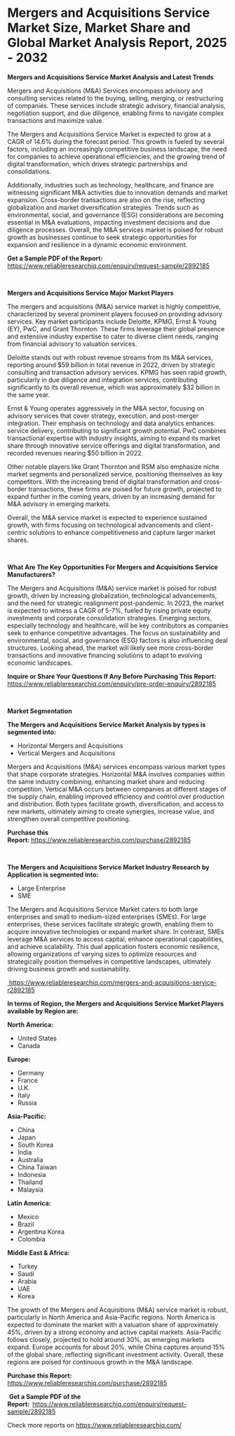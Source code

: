 <p><h1>Mergers and Acquisitions Service Market Size, Market Share and Global Market Analysis Report, 2025 - 2032</h1></p><p><strong>Mergers and Acquisitions Service Market Analysis and Latest Trends</strong></p>
<p><p>Mergers and Acquisitions (M&A) Services encompass advisory and consulting services related to the buying, selling, merging, or restructuring of companies. These services include strategic advisory, financial analysis, negotiation support, and due diligence, enabling firms to navigate complex transactions and maximize value. </p><p>The Mergers and Acquisitions Service Market is expected to grow at a CAGR of 14.6% during the forecast period. This growth is fueled by several factors, including an increasingly competitive business landscape, the need for companies to achieve operational efficiencies, and the growing trend of digital transformation, which drives strategic partnerships and consolidations. </p><p>Additionally, industries such as technology, healthcare, and finance are witnessing significant M&A activities due to innovation demands and market expansion. Cross-border transactions are also on the rise, reflecting globalization and market diversification strategies. Trends such as environmental, social, and governance (ESG) considerations are becoming essential in M&A evaluations, impacting investment decisions and due diligence processes. Overall, the M&A services market is poised for robust growth as businesses continue to seek strategic opportunities for expansion and resilience in a dynamic economic environment.</p></p>
<p><strong>Get a Sample PDF of the Report:&nbsp;</strong> <a href="https://www.reliableresearchiq.com/enquiry/request-sample/2892185?utm_campaign=2716&utm_medium=2&utm_source=Github&utm_content=ia&utm_term=15032025&utm_id=mergers-and-acquisitions-service">https://www.reliableresearchiq.com/enquiry/request-sample/2892185</a></p>
<p>&nbsp;</p>
<p><strong>Mergers and Acquisitions Service Major Market Players</strong></p>
<p><p>The mergers and acquisitions (M&A) service market is highly competitive, characterized by several prominent players focused on providing advisory services. Key market participants include Deloitte, KPMG, Ernst & Young (EY), PwC, and Grant Thornton. These firms leverage their global presence and extensive industry expertise to cater to diverse client needs, ranging from financial advisory to valuation services.</p><p>Deloitte stands out with robust revenue streams from its M&A services, reporting around $59 billion in total revenue in 2022, driven by strategic consulting and transaction advisory services. KPMG has seen rapid growth, particularly in due diligence and integration services, contributing significantly to its overall revenue, which was approximately $32 billion in the same year.</p><p>Ernst & Young operates aggressively in the M&A sector, focusing on advisory services that cover strategy, execution, and post-merger integration. Their emphasis on technology and data analytics enhances service delivery, contributing to significant growth potential. PwC combines transactional expertise with industry insights, aiming to expand its market share through innovative service offerings and digital transformation, and recorded revenues nearing $50 billion in 2022.</p><p>Other notable players like Grant Thornton and RSM also emphasize niche market segments and personalized service, positioning themselves as key competitors. With the increasing trend of digital transformation and cross-border transactions, these firms are poised for future growth, projected to expand further in the coming years, driven by an increasing demand for M&A advisory in emerging markets.</p><p>Overall, the M&A service market is expected to experience sustained growth, with firms focusing on technological advancements and client-centric solutions to enhance competitiveness and capture larger market shares.</p></p>
<p>&nbsp;</p>
<p><strong>What Are The Key Opportunities For Mergers and Acquisitions Service Manufacturers?</strong></p>
<p><p>The Mergers and Acquisitions (M&A) service market is poised for robust growth, driven by increasing globalization, technological advancements, and the need for strategic realignment post-pandemic. In 2023, the market is expected to witness a CAGR of 5-7%, fueled by rising private equity investments and corporate consolidation strategies. Emerging sectors, especially technology and healthcare, will be key contributors as companies seek to enhance competitive advantages. The focus on sustainability and environmental, social, and governance (ESG) factors is also influencing deal structures. Looking ahead, the market will likely see more cross-border transactions and innovative financing solutions to adapt to evolving economic landscapes.</p></p>
<p><strong>Inquire or Share Your Questions If Any Before Purchasing This Report:</strong> <a href="https://www.reliableresearchiq.com/enquiry/pre-order-enquiry/2892185?utm_campaign=2716&utm_medium=2&utm_source=Github&utm_content=ia&utm_term=15032025&utm_id=mergers-and-acquisitions-service">https://www.reliableresearchiq.com/enquiry/pre-order-enquiry/2892185</a></p>
<p>&nbsp;</p>
<p><strong>Market Segmentation</strong></p>
<p><strong>The Mergers and Acquisitions Service Market Analysis by types is segmented into:</strong></p>
<p><ul><li>Horizontal Mergers and Acquisitions</li><li>Vertical Mergers and Acquisitions</li></ul></p>
<p><p>Mergers and Acquisitions (M&A) services encompass various market types that shape corporate strategies. Horizontal M&A involves companies within the same industry combining, enhancing market share and reducing competition. Vertical M&A occurs between companies at different stages of the supply chain, enabling improved efficiency and control over production and distribution. Both types facilitate growth, diversification, and access to new markets, ultimately aiming to create synergies, increase value, and strengthen overall competitive positioning.</p></p>
<p><strong>Purchase this Report:&nbsp;</strong><a href="https://www.reliableresearchiq.com/purchase/2892185?utm_campaign=2716&utm_medium=2&utm_source=Github&utm_content=ia&utm_term=15032025&utm_id=mergers-and-acquisitions-service">https://www.reliableresearchiq.com/purchase/2892185</a></p>
<p>&nbsp;</p>
<p><strong>The Mergers and Acquisitions Service Market Industry Research by Application is segmented into:</strong></p>
<p><ul><li>Large Enterprise</li><li>SME</li></ul></p>
<p><p>The Mergers and Acquisitions Service Market caters to both large enterprises and small to medium-sized enterprises (SMEs). For large enterprises, these services facilitate strategic growth, enabling them to acquire innovative technologies or expand market share. In contrast, SMEs leverage M&A services to access capital, enhance operational capabilities, and achieve scalability. This dual application fosters economic resilience, allowing organizations of varying sizes to optimize resources and strategically position themselves in competitive landscapes, ultimately driving business growth and sustainability.</p></p>
<p><a href="https://www.reliableresearchiq.com/mergers-and-acquisitions-service-r2892185?utm_campaign=2716&utm_medium=2&utm_source=Github&utm_content=ia&utm_term=15032025&utm_id=mergers-and-acquisitions-service">&nbsp;https://www.reliableresearchiq.com/mergers-and-acquisitions-service-r2892185</a></p>
<p><strong>In terms of Region, the Mergers and Acquisitions Service Market Players available by Region are:</strong></p>
<p>
    <p> <strong> North America: </strong>
        <ul>
            <li>United States</li>
            <li>Canada</li>
        </ul>
        </p> 
    <p> <strong> Europe: </strong>
        <ul>
            <li>Germany</li>
            <li>France</li>
            <li>U.K.</li>
            <li>Italy</li>
            <li>Russia</li>
        </ul>
        </p> 
    <p> <strong> Asia-Pacific: </strong>
        <ul>
            <li>China</li>
            <li>Japan</li>
            <li>South Korea</li>
            <li>India</li>
            <li>Australia</li>
            <li>China Taiwan</li>
            <li>Indonesia</li>
            <li>Thailand</li>
            <li>Malaysia</li>
        </ul>
        </p> 
    <p> <strong> Latin America: </strong>
        <ul>
            <li>Mexico</li>
            <li>Brazil</li>
            <li>Argentina Korea</li>
            <li>Colombia</li>
        </ul>
        </p> 
    <p> <strong> Middle East & Africa: </strong>
        <ul>
            <li>Turkey</li>
            <li>Saudi</li>
            <li>Arabia</li>
            <li>UAE</li>
            <li>Korea</li>
        </ul>
    </p>
    </p>
<p><p>The growth of the Mergers and Acquisitions (M&A) service market is robust, particularly in North America and Asia-Pacific regions. North America is expected to dominate the market with a valuation share of approximately 45%, driven by a strong economy and active capital markets. Asia-Pacific follows closely, projected to hold around 30%, as emerging markets expand. Europe accounts for about 20%, while China captures around 15% of the global share, reflecting significant investment activity. Overall, these regions are poised for continuous growth in the M&A landscape.</p></p>
<p><strong>Purchase this Report: </strong><a href="https://www.reliableresearchiq.com/purchase/2892185?utm_campaign=2716&utm_medium=2&utm_source=Github&utm_content=ia&utm_term=15032025&utm_id=mergers-and-acquisitions-service">https://www.reliableresearchiq.com/purchase/2892185</a></p>
<p>&nbsp;<strong>Get a Sample PDF of the Report:&nbsp;&nbsp;</strong><a href="https://www.reliableresearchiq.com/enquiry/request-sample/2892185?utm_campaign=2716&utm_medium=2&utm_source=Github&utm_content=ia&utm_term=15032025&utm_id=mergers-and-acquisitions-service">https://www.reliableresearchiq.com/enquiry/request-sample/2892185</a></p>
<p><strong></strong></p>
<p>Check more reports on <a href="https://www.reliableresearchiq.com/?utm_campaign=2716&utm_medium=2&utm_source=Github&utm_content=ia&utm_term=15032025&utm_id=mergers-and-acquisitions-service">https://www.reliableresearchiq.com/</a></p>